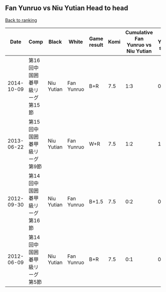 ## Fan Yunruo vs Niu Yutian Head to head

[Back to ranking](../../index.md)




| **Date** | **Comp** | **Black** | **White** | **Game result** | **Komi** | **Cumulative Fan Yunruo vs Niu Yutian** | **Fan Yunruo streak** | **Niu Yutian streak** | 
| --- | --- | --- | --- | --- | --- | --- | --- | --- |
| 2014-10-09 | 第16回中国囲碁甲級リーグ第15節 | Niu Yutian | Fan Yunruo | B+R | 7.5 | 1:3 | 0 | 1 | 
| 2013-06-22 | 第15回中国囲碁甲級リーグ第9節 | Niu Yutian | Fan Yunruo | W+R | 7.5 | 1:2 | 1 | 0 | 
| 2012-09-30 | 第14回中国囲碁甲級リーグ第16節 | Niu Yutian | Fan Yunruo | B+1.5 | 7.5 | 0:2 | 0 | 2 | 
| 2012-06-09 | 第14回中国囲碁甲級リーグ第5節 | Niu Yutian | Fan Yunruo | B+R | 7.5 | 0:1 | 0 | 1 |




